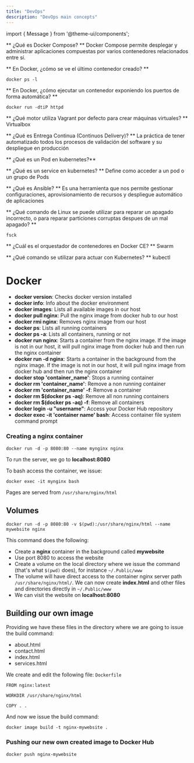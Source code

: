 ```yaml
---
title: "DevOps"
description: "DevOps main concepts"
---
```

import { Message } from '@theme-ui/components';

** ¿Qué es Docker Compose? **
Docker Compose permite desplegar y administrar aplicaciones compuestas por varios contenedores relacionados entre sí.

** En Docker, ¿cómo se ve el último contenedor creado? **

`docker ps -l`

** En Docker, ¿cómo ejecutar un contenedor exponiendo los puertos de forma automática? **

`docker run -dtiP httpd`

** ¿Qué motor utiliza Vagrant por defecto para crear máquinas virtuales? **
Virtualbox

** ¿Qué es Entrega Continua (Continuos Delivery)? **
La práctica de tener automatizado todos los procesos de validación del software y su despliegue en producción

** ¿Qué es un Pod en kubernetes?**

** ¿Qué es un service en kubernetes? **
Define como acceder a un pod o un grupo de Pods

** ¿Qué es Ansible? **
Es una herramienta que nos permite gestionar configuraciones, aprovisionamiento de recursos y despliegue automático de aplicaciones

** ¿Qué comando de Linux se puede utilizar para reparar un apagado incorrecto, o para reparar particiones corruptas despues de un mal apagado? **

`fsck`

** ¿Cuál es el orquestador de contenedores en Docker CE? **
Swarm

** ¿Qué comando se utilizar para actuar con Kubernetes? **
kubectl

# Docker

- **docker version**: Checks docker version installed
- **docker info**: Info about the docker environment 
- **docker images**: Lists all available images in our host
- **docker pull nginx**: Pull the nginx image from docker hub to our host
- **docker rmi nginx**: Removes nginx image from our host
- **docker ps**: Lists all running containers
- **docker ps -a**: Lists all containers, running or not
- **docker run nginx**: Starts a container from the nginx image. If the image is not in our host, it will pull nginx image from docker hub and then run the nginx container
- **docker run -d nginx**: Starts a container in the background from the nginx image. If the image is not in our host, it will pull nginx image from docker hub and then run the nginx container
- **docker stop 'container_name'**: Stops a running container
- **docker rm 'container_name'**: Remove a non running container 
- **docker rm 'container_name' -f**: Remove a container 
- **docker rm $(docker ps -aq)**: Remove all non running containers
- **docker rm $(docker ps -aq) -f**: Remove all containers
- **docker login -u "username"**: Access your Docker Hub repository
- **docker exec -it 'container name' bash**: Access container file system command prompt 

### Creating a nginx container

`docker run -d -p 8080:80 --name mynginx nginx`

To run the server, we go to **localhost:8080**

To bash access the container, we issue:

`docker exec -it mynginx bash`

Pages are served from `/usr/share/nginx/html`

## Volumes

`docker run -d -p 8080:80 -v $(pwd):/usr/share/nginx/html --name mywebsite nginx`

This command does the following:

- Create a **nginx** container in the background called **mywebsite**
- Use port 8080 to access the website
- Create a volume on the local directory where we issue the command (that's what `$(pwd)` does), for instance `~/.Public/www`
- The volume will have direct access to the container nginx server path `/usr/share/nginx/html/`. We can now create **index.html** and other files and directories directly in `~/.Public/www` 
- We can visit the website on **localhost:8080**


## Building our own image

Providing we have these files in the directory where we are going to issue the build command:
- about.html
- contact.html
- index.html
- services.html

We create and edit the following file: `Dockerfile`

```
FROM nginx:latest

WORKDIR /usr/share/nginx/html

COPY . .
```

And now we issue the build command:

`docker image build -t nginx-mywebsite .`

### Pushing our new own created image to Docker Hub

`docker push nginx-mywebsite`
